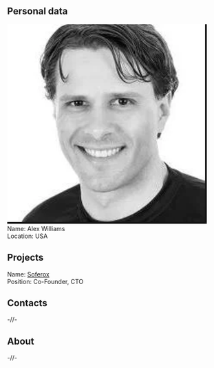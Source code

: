 ## Personal data
![ photo](photo/alex_williams.png)  
Name: Alex Williams  
Location: USA
## Projects 
Name: [Soferox](../projects/soferox.md)  
Position: Co-Founder, CTO
## Contacts
-//-
## About
-//-
